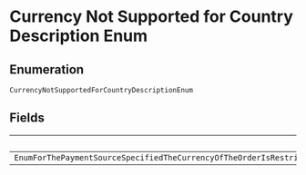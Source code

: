 
# Currency Not Supported for Country Description Enum

## Enumeration

`CurrencyNotSupportedForCountryDescriptionEnum`

## Fields

| Name |
|  --- |
| `EnumForThePaymentSourceSpecifiedTheCurrencyOfTheOrderIsRestrictedByTheCountryInWhichThePayeeAccountIsBasedPleaseReferHttpsdeveloperpaypalcomapirestreferencecurrencycodesForListOfSupportedCurrencyCodes` |

